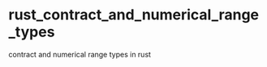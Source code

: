 rust_contract_and_numerical_range_types
=======================================

contract and numerical range types in rust
